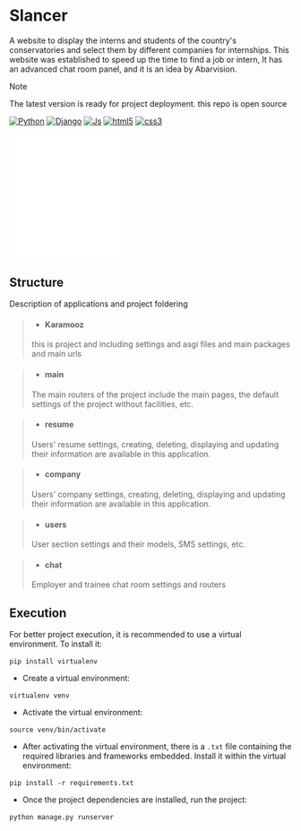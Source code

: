 # Slancer
A website to display the interns and students of the country's conservatories and select them by different companies for internships. This website was established to speed up the time to find a job or intern, It has an advanced chat room panel, and it is an idea by Abarvision.

>[!NOTE]
>The latest version is ready for project deployment.
>this repo is open source


[![Python](https://img.shields.io/badge/python-%2320232a.svg?style=for-the-badge&logo=python)](https://github.com//prodbygodfather)
[![Django](https://img.shields.io/badge/django-%2320232a.svg?style=for-the-badge&logo=django)](https://github.com//prodbygodfather)
[![Js](https://img.shields.io/badge/java%20script-%2320232a.svg?style=for-the-badge&logo=javascript)](https://github.com//prodbygodfather)
[![html5](https://img.shields.io/badge/html5-%2320232a.svg?style=for-the-badge&logo=html5)](https://github.com//prodbygodfather)
[![css3](https://img.shields.io/badge/css3-%2320232a.svg?style=for-the-badge&logo=css3)](https://github.com//prodbygodfather)



<img src="./static/images/fav.svg" width='200px'>

## Structure
Description of applications and project foldering
>- #### Karamooz
>  this is project and including settings and asgi files and main packages and main urls 

>- #### main
>  The main routers of the project include the main pages, the default settings of the project without facilities, etc.

>- #### resume
>  Users' resume settings, creating, deleting, displaying and updating their information are available in this application.

>- #### company
>  Users' company settings, creating, deleting, displaying and updating their information are available in this application.

>- #### users
>  User section settings and their models, SMS settings, etc.

>- #### chat
>  Employer and trainee chat room settings and routers

## Execution 
For better project execution, it is recommended to use a virtual environment. To install it: 
 
```
pip install virtualenv 
```
 
 
- Create a virtual environment: 
 
```
virtualenv venv 
 ```
 
 
- Activate the virtual environment: 
 
```
source venv/bin/activate 
 ```
 
 
- After activating the virtual environment, there is a `.txt` file containing the required libraries and frameworks embedded. Install it within the virtual environment: 
 
```
pip install -r requirements.txt 
 ```
 
 
- Once the project dependencies are installed, run the project: 
 
```
python manage.py runserver 
 ```
